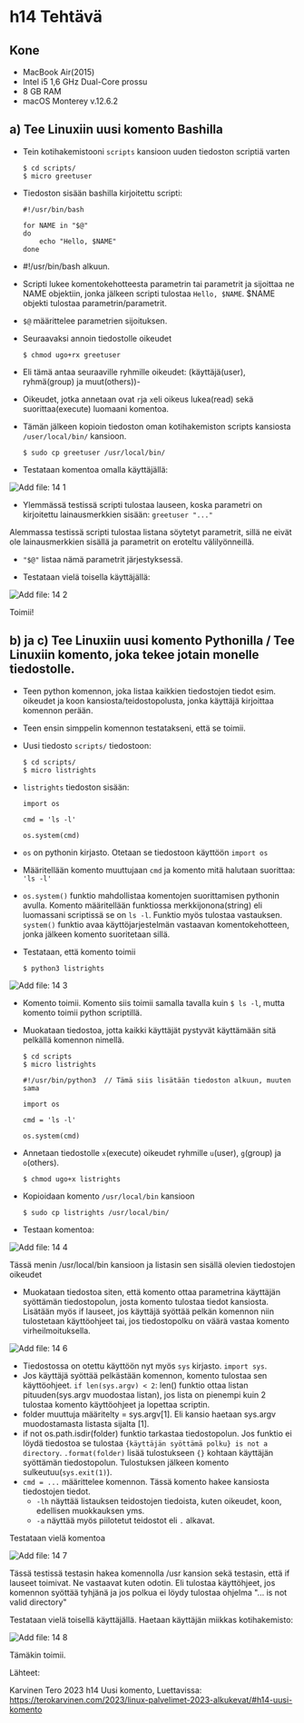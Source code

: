 # h14 Tehtävä

## Kone

- MacBook Air(2015)
- Intel i5 1,6 GHz Dual-Core prossu
- 8 GB RAM
- macOS Monterey v.12.6.2

## a) Tee Linuxiin uusi komento Bashilla

- Tein kotihakemistooni ``scripts`` kansioon uuden tiedoston scriptiä varten 

      $ cd scripts/
      $ micro greetuser
      
- Tiedoston sisään bashilla kirjoitettu scripti:

      #!/usr/bin/bash
      
      for NAME in "$@"
      do 
          echo "Hello, $NAME"
      done
      
- #!/usr/bin/bash alkuun.
- Scripti lukee komentokehotteesta parametrin tai parametrit ja sijoittaa ne NAME objektiin, jonka jälkeen scripti tulostaa ``Hello, $NAME``. $NAME objekti tulostaa parametrin/parametrit.
- ``$@`` määrittelee parametrien sijoituksen.

- Seuraavaksi annoin tiedostolle oikeudet 
      
      $ chmod ugo+rx greetuser
      
- Eli tämä antaa seuraaville ryhmille oikeudet: (käyttäjä(user), ryhmä(group) ja muut(others))-
- Oikeudet, jotka annetaan ovat ``r``ja ``x``eli oikeus lukea(read) sekä suorittaa(execute) luomaani komentoa.

- Tämän jälkeen kopioin tiedoston oman kotihakemiston scripts kansiosta ``/user/local/bin/`` kansioon.
      
      $ sudo cp greetuser /usr/local/bin/
      
- Testataan komentoa omalla käyttäjällä:

![Add file: 14 1](14-1.png)

- Ylemmässä testissä scripti tulostaa lauseen, koska parametri on kirjoitettu lainausmerkkien sisään: ``greetuser "..."``

Alemmassa testissä scripti tulostaa listana söytetyt parametrit, sillä ne eivät ole lainausmerkkien sisällä ja parametrit on eroteltu välilyönneillä.
- ``"$@"`` listaa nämä parametrit järjestyksessä.

- Testataan vielä toisella käyttäjällä:

![Add file: 14 2](14-2.png)

Toimii!

## b) ja c) Tee Linuxiin uusi komento Pythonilla / Tee Linuxiin komento, joka tekee jotain monelle tiedostolle.

- Teen python komennon, joka listaa kaikkien tiedostojen tiedot esim. oikeudet ja koon kansiosta/teidostopolusta, jonka käyttäjä kirjoittaa komennon perään.

- Teen ensin simppelin komennon testatakseni, että se toimii.

- Uusi tiedosto ``scripts/`` tiedostoon:
      
      $ cd scripts/
      $ micro listrights
      
- ``listrights`` tiedoston sisään:
    
      import os
    
      cmd = 'ls -l'
    
      os.system(cmd)
    
- ``os`` on pythonin kirjasto. Otetaan se tiedostoon käyttöön ``import os``
- Määritellään komento muuttujaan ``cmd`` ja komento mitä halutaan suorittaa: ``'ls -l'``
- ``os.system()`` funktio mahdollistaa komentojen suorittamisen pythonin avulla. Komento määritellään funktiossa merkkijonona(string) eli luomassani scriptissä se on ``ls -l``. Funktio myös tulostaa vastauksen. ``system()`` funktio avaa käyttöjarjestelmän vastaavan komentokehotteen, jonka jälkeen komento suoritetaan sillä. 
      
- Testataan, että komento toimii

      $ python3 listrights
      
![Add file: 14 3](14-3.png)

- Komento toimii. Komento siis toimii samalla tavalla kuin ``$ ls -l``, mutta komento toimii python scriptillä.

- Muokataan tiedostoa, jotta kaikki käyttäjät pystyvät käyttämään sitä pelkällä komennon nimellä.

      $ cd scripts
      $ micro listrights
      
      #!/usr/bin/python3  // Tämä siis lisätään tiedoston alkuun, muuten sama
      
      import os
      
      cmd = 'ls -l'
      
      os.system(cmd)
      
- Annetaan tiedostolle ``x``(execute) oikeudet ryhmille ``u``(user), ``g``(group) ja ``o``(others).
      
      $ chmod ugo+x listrights
      
- Kopioidaan komento ``/usr/local/bin`` kansioon
      
      $ sudo cp listrights /usr/local/bin/
      
- Testaan komentoa:

![Add file: 14 4](14-4.png)

Tässä menin /usr/local/bin kansioon ja listasin sen sisällä olevien tiedostojen oikeudet 

- Muokataan tiedostoa siten, että komento ottaa parametrina käyttäjän syöttämän tiedostopolun, josta komento tulostaa tiedot kansiosta. Lisätään myös if lauseet, jos käyttäjä syöttää pelkän komennon niin tulostetaan käyttöohjeet tai, jos tiedostopolku on väärä vastaa komento virheilmoituksella.

![Add file: 14 6](14-6.png)

- Tiedostossa on otettu käyttöön nyt myös ``sys`` kirjasto. ``import sys``.
- Jos käyttäjä syöttää pelkästään komennon, komento tulostaa sen käyttöohjeet. ``if len(sys.argv) < 2``: len() funktio ottaa listan pituuden(sys.argv muodostaa listan), jos lista on pienempi kuin 2 tulostaa komento käyttöohjeet ja lopettaa scriptin.
- folder muuttuja määritelty = sys.argv[1]. Eli kansio haetaan sys.argv muodostamasta listasta sijalta [1].
- if not os.path.isdir(folder) funktio tarkastaa tiedostopolun. Jos funktio ei löydä tiedostoa se tulostaa ``{käyttäjän syöttämä polku} is not a directory``. ``.format(folder)`` lisää tulostukseen ``{}`` kohtaan käyttäjän syöttämän tiedostopolun. Tulostuksen jälkeen komento sulkeutuu(``sys.exit(1)``).
- ``cmd = ...`` määrittelee komennon. Tässä komento hakee kansiosta tiedostojen tiedot.
  - ``-lh`` näyttää listauksen teidostojen tiedoista, kuten oikeudet, koon, edellisen muokkauksen yms.
  - ``-a`` näyttää myös piilotetut teidostot eli ``.`` alkavat. 
  
Testataan vielä komentoa

![Add file: 14 7](14-7.png)

Tässä testissä testasin hakea komennolla /usr kansion sekä testasin, että if lauseet toimivat. Ne vastaavat kuten odotin. Eli tulostaa käyttöhjeet, jos komennon syöttää tyhjänä ja jos polkua ei löydy tulostaa ohjelma "... is not valid directory" 

Testataan vielä toisellä käyttäjällä. Haetaan käyttäjän miikkas kotihakemisto:

![Add file: 14 8](17-8.png)

Tämäkin toimii.

Lähteet:

Karvinen Tero 2023 h14 Uusi komento, Luettavissa: https://terokarvinen.com/2023/linux-palvelimet-2023-alkukevat/#h14-uusi-komento
